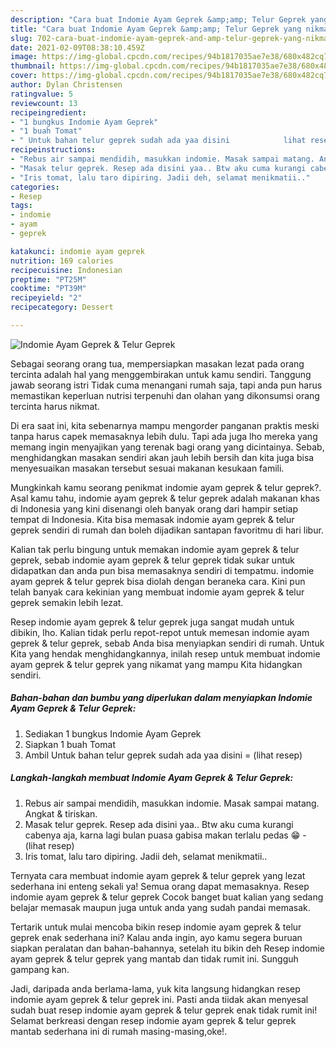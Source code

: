 ```yaml
---
description: "Cara buat Indomie Ayam Geprek &amp;amp; Telur Geprek yang nikmat dan Mudah Dibuat"
title: "Cara buat Indomie Ayam Geprek &amp;amp; Telur Geprek yang nikmat dan Mudah Dibuat"
slug: 702-cara-buat-indomie-ayam-geprek-and-amp-telur-geprek-yang-nikmat-dan-mudah-dibuat
date: 2021-02-09T08:38:10.459Z
image: https://img-global.cpcdn.com/recipes/94b1817035ae7e38/680x482cq70/indomie-ayam-geprek-telur-geprek-foto-resep-utama.jpg
thumbnail: https://img-global.cpcdn.com/recipes/94b1817035ae7e38/680x482cq70/indomie-ayam-geprek-telur-geprek-foto-resep-utama.jpg
cover: https://img-global.cpcdn.com/recipes/94b1817035ae7e38/680x482cq70/indomie-ayam-geprek-telur-geprek-foto-resep-utama.jpg
author: Dylan Christensen
ratingvalue: 5
reviewcount: 13
recipeingredient:
- "1 bungkus Indomie Ayam Geprek"
- "1 buah Tomat"
- " Untuk bahan telur geprek sudah ada yaa disini            lihat resep"
recipeinstructions:
- "Rebus air sampai mendidih, masukkan indomie. Masak sampai matang. Angkat &amp; tiriskan."
- "Masak telur geprek. Resep ada disini yaa.. Btw aku cuma kurangi cabenya aja, karna lagi bulan puasa gabisa makan terlalu pedas 😁           (lihat resep)"
- "Iris tomat, lalu taro dipiring. Jadii deh, selamat menikmatii.."
categories:
- Resep
tags:
- indomie
- ayam
- geprek

katakunci: indomie ayam geprek 
nutrition: 169 calories
recipecuisine: Indonesian
preptime: "PT25M"
cooktime: "PT39M"
recipeyield: "2"
recipecategory: Dessert

---
```



![Indomie Ayam Geprek &amp; Telur Geprek](https://img-global.cpcdn.com/recipes/94b1817035ae7e38/680x482cq70/indomie-ayam-geprek-telur-geprek-foto-resep-utama.jpg)

Sebagai seorang orang tua, mempersiapkan masakan lezat pada orang tercinta adalah hal yang menggembirakan untuk kamu sendiri. Tanggung jawab seorang istri Tidak cuma menangani rumah saja, tapi anda pun harus memastikan keperluan nutrisi terpenuhi dan olahan yang dikonsumsi orang tercinta harus nikmat.

Di era  saat ini, kita sebenarnya mampu mengorder panganan praktis meski tanpa harus capek memasaknya lebih dulu. Tapi ada juga lho mereka yang memang ingin menyajikan yang terenak bagi orang yang dicintainya. Sebab, menghidangkan masakan sendiri akan jauh lebih bersih dan kita juga bisa menyesuaikan masakan tersebut sesuai makanan kesukaan famili. 



Mungkinkah kamu seorang penikmat indomie ayam geprek &amp; telur geprek?. Asal kamu tahu, indomie ayam geprek &amp; telur geprek adalah makanan khas di Indonesia yang kini disenangi oleh banyak orang dari hampir setiap tempat di Indonesia. Kita bisa memasak indomie ayam geprek &amp; telur geprek sendiri di rumah dan boleh dijadikan santapan favoritmu di hari libur.

Kalian tak perlu bingung untuk memakan indomie ayam geprek &amp; telur geprek, sebab indomie ayam geprek &amp; telur geprek tidak sukar untuk didapatkan dan anda pun bisa memasaknya sendiri di tempatmu. indomie ayam geprek &amp; telur geprek bisa diolah dengan beraneka cara. Kini pun telah banyak cara kekinian yang membuat indomie ayam geprek &amp; telur geprek semakin lebih lezat.

Resep indomie ayam geprek &amp; telur geprek juga sangat mudah untuk dibikin, lho. Kalian tidak perlu repot-repot untuk memesan indomie ayam geprek &amp; telur geprek, sebab Anda bisa menyiapkan sendiri di rumah. Untuk Kita yang hendak menghidangkannya, inilah resep untuk membuat indomie ayam geprek &amp; telur geprek yang nikamat yang mampu Kita hidangkan sendiri.

<!--inarticleads1-->

##### Bahan-bahan dan bumbu yang diperlukan dalam menyiapkan Indomie Ayam Geprek &amp; Telur Geprek:

1. Sediakan 1 bungkus Indomie Ayam Geprek
1. Siapkan 1 buah Tomat
1. Ambil  Untuk bahan telur geprek sudah ada yaa disini =           (lihat resep)




<!--inarticleads2-->

##### Langkah-langkah membuat Indomie Ayam Geprek &amp; Telur Geprek:

1. Rebus air sampai mendidih, masukkan indomie. Masak sampai matang. Angkat &amp; tiriskan.
1. Masak telur geprek. Resep ada disini yaa.. Btw aku cuma kurangi cabenya aja, karna lagi bulan puasa gabisa makan terlalu pedas 😁 -           (lihat resep)
1. Iris tomat, lalu taro dipiring. Jadii deh, selamat menikmatii..




Ternyata cara membuat indomie ayam geprek &amp; telur geprek yang lezat sederhana ini enteng sekali ya! Semua orang dapat memasaknya. Resep indomie ayam geprek &amp; telur geprek Cocok banget buat kalian yang sedang belajar memasak maupun juga untuk anda yang sudah pandai memasak.

Tertarik untuk mulai mencoba bikin resep indomie ayam geprek &amp; telur geprek enak sederhana ini? Kalau anda ingin, ayo kamu segera buruan siapkan peralatan dan bahan-bahannya, setelah itu bikin deh Resep indomie ayam geprek &amp; telur geprek yang mantab dan tidak rumit ini. Sungguh gampang kan. 

Jadi, daripada anda berlama-lama, yuk kita langsung hidangkan resep indomie ayam geprek &amp; telur geprek ini. Pasti anda tiidak akan menyesal sudah buat resep indomie ayam geprek &amp; telur geprek enak tidak rumit ini! Selamat berkreasi dengan resep indomie ayam geprek &amp; telur geprek mantab sederhana ini di rumah masing-masing,oke!.

